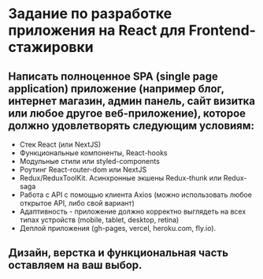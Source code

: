 # Задание по разработке приложения на React для Frontend-стажировки

## Написать полноценное SPA (single page application) приложение (например блог, интернет магазин, админ панель, сайт визитка или любое другое веб-приложение), которое должно удовлетворять следующим условиям:

- Стек React (или NextJS)
- Функциональные компоненты, React-hooks
- Модульные стили или styled-components
- Роутинг React-router-dom или NextJS
- Redux/ReduxToolKit. Асинхронные экшены Redux-thunk или Redux-saga
- Работа с API с помощью клиента Axios (можно использовать любое открытое API, либо свой вариант)
- Адаптивность - приложение должно корректно выглядеть на всех типах устройств (mobile, tablet, desktop, retina)
- Деплой приложения (gh-pages, vercel, heroku.com, fly.io).


## Дизайн, верстка и функциональная часть оставляем на ваш выбор.
